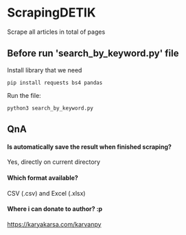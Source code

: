 # ScrapingDETIK
Scrape all articles in total of pages

## Before run 'search_by_keyword.py' file
Install library that we need
```
pip install requests bs4 pandas
```
Run the file:
```
python3 search_by_keyword.py
```

## QnA
#### Is automatically save the result when finished scraping?
Yes, directly on current directory
#### Which format available?
CSV (.csv) and Excel (.xlsx)
#### Where i can donate to author? :p
https://karyakarsa.com/karvanpy
